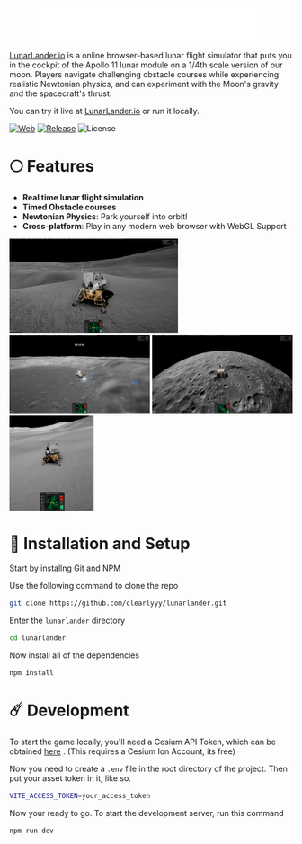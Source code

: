 <p align="center">
  <img src="public/lunarlander-logo.png" width="400"/>
</p>

[LunarLander.io](https://lunarlander.io) is a online browser-based lunar flight simulator that puts you in the cockpit of the Apollo 11 lunar module on a 1/4th scale version of our moon. Players navigate challenging obstacle courses while experiencing realistic Newtonian physics, and can experiment with the Moon's gravity and the spacecraft's thrust.

You can try it live at [LunarLander.io](https://lunarlander.io) or run it locally.

[![Web](https://img.shields.io/badge/Platform-Web-green)]()
[![Release](https://img.shields.io/github/v/release/clearlyyy/lunarlander)](https://github.com/clearlyyy/lunarlander/releases)
![License](https://img.shields.io/badge/License-CC_BY_NC_4.0-blue)

# 🌕 Features
* **Real time lunar flight simulation**
* **Timed Obstacle courses**
* **Newtonian Physics**: Park yourself into orbit!
* **Cross-platform**: Play in any modern web browser with WebGL Support

<img src="public/git-pics/pic1.png" width="300"/> <img src="public/git-pics/pic2.png" width="250"/> <img src="public/git-pics/pic3.png" width="250"/> <img src="public/git-pics/pic4.png" width="150"/>

# 🌙 Installation and Setup
Start by installng Git and NPM

Use the following command to clone the repo

```bash 
git clone https://github.com/clearlyyy/lunarlander.git
```
Enter the ```lunarlander``` directory
```bash
cd lunarlander
```
Now install all of the dependencies
```bash
npm install
```
# ☄️ Development
To start the game locally, you'll need a Cesium API Token, which can be obtained [here](https://ion.cesium.com/tokens) . (This requires a Cesium Ion Account, its free)

Now you need to create a ```.env``` file in the root directory of the project.
Then put your asset token in it, like so.
```bash
VITE_ACCESS_TOKEN=your_access_token
```

Now your ready to go. To start the development server, run this command
```bash
npm run dev
```






